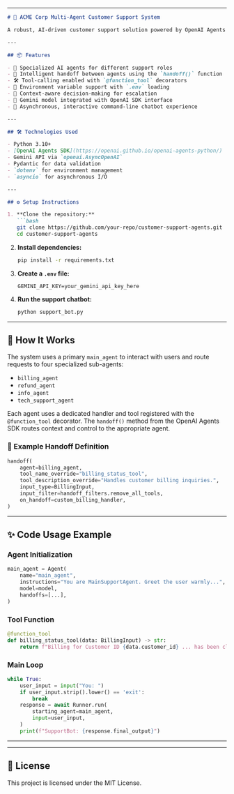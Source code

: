 
---

````markdown
# 🤖 ACME Corp Multi-Agent Customer Support System

A robust, AI-driven customer support solution powered by OpenAI Agents SDK and Gemini models. This system intelligently routes user queries to specialized agents (Billing, Refunds, Tech Support, and General Info) and handles complex cases with dynamic handoff strategies.

---

## 📦 Features

- 🎯 Specialized AI agents for different support roles
- 🔄 Intelligent handoff between agents using the `handoff()` function
- 🛠 Tool-calling enabled with `@function_tool` decorators
- 🔐 Environment variable support with `.env` loading
- 🤝 Context-aware decision-making for escalation
- 🧠 Gemini model integrated with OpenAI SDK interface
- 🚀 Asynchronous, interactive command-line chatbot experience

---

## 🛠 Technologies Used

- Python 3.10+
- [OpenAI Agents SDK](https://openai.github.io/openai-agents-python/)
- Gemini API via `openai.AsyncOpenAI`
- Pydantic for data validation
- `dotenv` for environment management
- `asyncio` for asynchronous I/O

---

## ⚙️ Setup Instructions

1. **Clone the repository:**
   ```bash
   git clone https://github.com/your-repo/customer-support-agents.git
   cd customer-support-agents
````

2. **Install dependencies:**

   ```bash
   pip install -r requirements.txt
   ```

3. **Create a `.env` file:**

   ```
   GEMINI_API_KEY=your_gemini_api_key_here
   ```

4. **Run the support chatbot:**

   ```bash
   python support_bot.py
   ```

---

## 🧩 How It Works

The system uses a primary `main_agent` to interact with users and route requests to four specialized sub-agents:

* `billing_agent`
* `refund_agent`
* `info_agent`
* `tech_support_agent`

Each agent uses a dedicated handler and tool registered with the `@function_tool` decorator. The `handoff()` method from the OpenAI Agents SDK routes context and control to the appropriate agent.

### 🔁 Example Handoff Definition

```python
handoff(
    agent=billing_agent,
    tool_name_override="billing_status_tool",
    tool_description_override="Handles customer billing inquiries.",
    input_type=BillingInput,
    input_filter=handoff_filters.remove_all_tools,
    on_handoff=custom_billing_handler,
)
```

---

## ✨ Code Usage Example

### Agent Initialization

```python
main_agent = Agent(
    name="main_agent",
    instructions="You are MainSupportAgent. Greet the user warmly...",
    model=model,
    handoffs=[...],
)
```

### Tool Function

```python
@function_tool
def billing_status_tool(data: BillingInput) -> str:
    return f"Billing for Customer ID {data.customer_id} ... has been cleared successfully."
```

### Main Loop

```python
while True:
    user_input = input("You: ")
    if user_input.strip().lower() == 'exit':
        break
    response = await Runner.run(
        starting_agent=main_agent,
        input=user_input,
    )
    print(f"SupportBot: {response.final_output}")
```

---

---

## 📄 License

This project is licensed under the MIT License.


